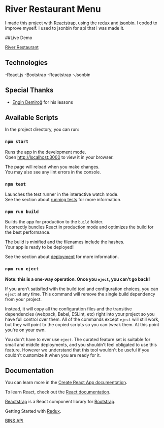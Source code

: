 # River Restaurant Menu

I made this project with [Reactstrap](https://reactstrap.github.io), using the [redux](https://redux.js.org/) and [jsonbin](https://jsonbin.io). I coded to improve myself. I used to jsonbin for api that i was made it.

##Live Demo

[River Restaurant](riversmenu.netlify.app)

## Technologies

-React.js
-Bootstrap
-Reactstrap
-Jsonbin

## Special Thanks

- [Engin Demiroğ](https://www.youtube.com/channel/UCRjiquPh4mjPNoOV9eCilXQ/featured) for his lessons

## Available Scripts


In the project directory, you can run:

### `npm start`

Runs the app in the development mode.\
Open [http://localhost:3000](http://localhost:3000) to view it in your browser.

The page will reload when you make changes.\
You may also see any lint errors in the console.

### `npm test`

Launches the test runner in the interactive watch mode.\
See the section about [running tests](https://facebook.github.io/create-react-app/docs/running-tests) for more information.

### `npm run build`

Builds the app for production to the `build` folder.\
It correctly bundles React in production mode and optimizes the build for the best performance.

The build is minified and the filenames include the hashes.\
Your app is ready to be deployed!

See the section about [deployment](https://facebook.github.io/create-react-app/docs/deployment) for more information.

### `npm run eject`

**Note: this is a one-way operation. Once you `eject`, you can't go back!**

If you aren't satisfied with the build tool and configuration choices, you can `eject` at any time. This command will remove the single build dependency from your project.

Instead, it will copy all the configuration files and the transitive dependencies (webpack, Babel, ESLint, etc) right into your project so you have full control over them. All of the commands except `eject` will still work, but they will point to the copied scripts so you can tweak them. At this point you're on your own.

You don't have to ever use `eject`. The curated feature set is suitable for small and middle deployments, and you shouldn't feel obligated to use this feature. However we understand that this tool wouldn't be useful if you couldn't customize it when you are ready for it.

## Documentation


You can learn more in the [Create React App documentation](https://facebook.github.io/create-react-app/docs/getting-started).

To learn React, check out the [React documentation](https://reactjs.org/).

[Reactstrap](https://reactstrap.github.io/?path=/story/home-installation--page)  is a React component library for [Bootstrap](https://getbootstrap.com/docs/5.2/getting-started/introduction/).

Getting Started with [Redux](https://redux.js.org/introduction/getting-started).

[BINS API](https://jsonbin.io/api-reference).
